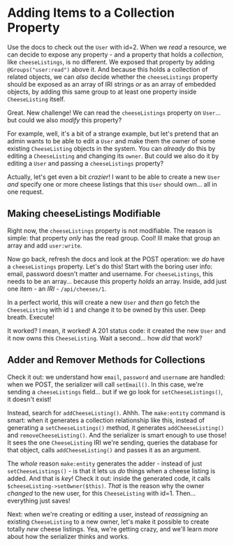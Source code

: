 # Adding Items to a Collection Property

Use the docs to check out the `User` with id=2. When we *read* a resource, we
can decide to expose any property - and a property that holds a *collection*, like `cheeseListings`, is no different. We exposed that property by adding
`@Groups("user:read")` above it. And because this holds a collection of related
objects, we can *also* decide whether the `cheeseListings` property should be
exposed as an array of IRI strings *or* as an array of embedded objects, by
adding this same group to at least one property inside `CheeseListing` itself.

Great. New challenge! We can read the `cheeseListings` property on `User`... but
could we also *modify* this property?

For example, well, it's a bit of a strange example, but let's pretend that an admin
wants to be able to edit a `User` and make them the owner of some existing
`CheeseListing` objects in the system. You can *already* do this by editing a
`CheeseListing` and changing its `owner`. But could we also do it by editing a
`User` and passing a `cheeseListings` property?

Actually, let's get even a bit *crazier*! I want to be able to create a new
`User` *and* specify one or more cheese listings that this `User` should
own... all in one request.

## Making cheeseListings Modifiable

Right now, the `cheeseListings` property is not modifiable. The reason is simple:
that property *only* has the read group. Cool! Ill make that group an array
and add `user:write`.

Now go back, refresh the docs and look at the POST operation: we *do* have
a `cheeseListings` property. Let's do this! Start with the boring user info:
email, password doesn't matter and username. For `cheeseListings`, this needs
to be an array... because this property *holds* an array. Inside, add just one
item - an *IRI* - `/api/cheeses/1`.

In a perfect world, this will create a new `User` and *then* go fetch the
`CheeseListing` with id `1` and change it to be owned by this user. Deep breath.
Execute!

It worked? I mean, it worked! A 201 status code: it created the new `User` and
it now owns this `CheeseListing`. Wait a second... how *did* that work?

## Adder and Remover Methods for Collections

Check it out: we understand how `email`, `password` and `username` are handled:
when we POST, the serializer will call `setEmail()`. In this case, we're sending a
`cheeseListings` field... but if we go look for `setCheeseListings()`, it doesn't
exist!

Instead, search for `addCheeseListing()`. Ahhh. The `make:entity` command is smart:
when it generates a collection relationship like this, instead of generating a
`setCheeseListings()` method, it generates `addCheeseListing()` and
`removeCheeseListing()`. And the serializer is smart enough to use those! It sees
the one `CheeseListing` IRI we're sending, queries the database for that object,
calls `addCheeseListing()` and passes it as an argument.

The *whole* reason `make:entity` generates the adder - instead of just
`setCheeseListings()` - is that it lets us *do* things when a cheese listing is
added. And that is *key*! Check it out: inside the generated code, it calls
`$cheeseListing->setOwner($this)`. *That* is the reason why the owner *changed*
to the new user, for this `CheeseListing` with id=1. Then... everything just saves!

Next: when we're creating or editing a user, instead of *reassigning* an existing
`CheeseListing` to a new owner, let's make it possible to create totally *new*
cheese listings. Yea, we're getting crazy, and we'll learn *more* about how
the serializer thinks and works.
